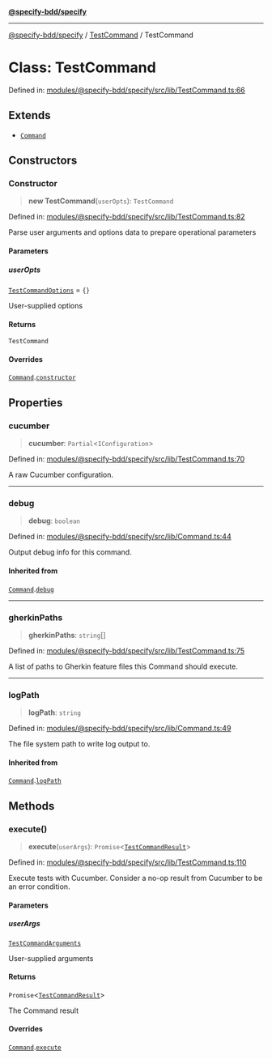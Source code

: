 [**@specify-bdd/specify**](../../README.md)

***

[@specify-bdd/specify](../../modules.md) / [TestCommand](../README.md) / TestCommand

# Class: TestCommand

Defined in: [modules/@specify-bdd/specify/src/lib/TestCommand.ts:66](https://github.com/specify-bdd/specify-core/blob/bc1131707d11b7271041451cead3b7997bd10476/modules/@specify-bdd/specify/src/lib/TestCommand.ts#L66)

## Extends

- [`Command`](../../Command/classes/Command.md)

## Constructors

### Constructor

> **new TestCommand**(`userOpts`): `TestCommand`

Defined in: [modules/@specify-bdd/specify/src/lib/TestCommand.ts:82](https://github.com/specify-bdd/specify-core/blob/bc1131707d11b7271041451cead3b7997bd10476/modules/@specify-bdd/specify/src/lib/TestCommand.ts#L82)

Parse user arguments and options data to prepare operational parameters

#### Parameters

##### userOpts

[`TestCommandOptions`](../interfaces/TestCommandOptions.md) = `{}`

User-supplied options

#### Returns

`TestCommand`

#### Overrides

[`Command`](../../Command/classes/Command.md).[`constructor`](../../Command/classes/Command.md#constructor)

## Properties

### cucumber

> **cucumber**: `Partial`\<`IConfiguration`\>

Defined in: [modules/@specify-bdd/specify/src/lib/TestCommand.ts:70](https://github.com/specify-bdd/specify-core/blob/bc1131707d11b7271041451cead3b7997bd10476/modules/@specify-bdd/specify/src/lib/TestCommand.ts#L70)

A raw Cucumber configuration.

***

### debug

> **debug**: `boolean`

Defined in: [modules/@specify-bdd/specify/src/lib/Command.ts:44](https://github.com/specify-bdd/specify-core/blob/bc1131707d11b7271041451cead3b7997bd10476/modules/@specify-bdd/specify/src/lib/Command.ts#L44)

Output debug info for this command.

#### Inherited from

[`Command`](../../Command/classes/Command.md).[`debug`](../../Command/classes/Command.md#debug)

***

### gherkinPaths

> **gherkinPaths**: `string`[]

Defined in: [modules/@specify-bdd/specify/src/lib/TestCommand.ts:75](https://github.com/specify-bdd/specify-core/blob/bc1131707d11b7271041451cead3b7997bd10476/modules/@specify-bdd/specify/src/lib/TestCommand.ts#L75)

A list of paths to Gherkin feature files this Command should execute.

***

### logPath

> **logPath**: `string`

Defined in: [modules/@specify-bdd/specify/src/lib/Command.ts:49](https://github.com/specify-bdd/specify-core/blob/bc1131707d11b7271041451cead3b7997bd10476/modules/@specify-bdd/specify/src/lib/Command.ts#L49)

The file system path to write log output to.

#### Inherited from

[`Command`](../../Command/classes/Command.md).[`logPath`](../../Command/classes/Command.md#logpath)

## Methods

### execute()

> **execute**(`userArgs`): `Promise`\<[`TestCommandResult`](../interfaces/TestCommandResult.md)\>

Defined in: [modules/@specify-bdd/specify/src/lib/TestCommand.ts:110](https://github.com/specify-bdd/specify-core/blob/bc1131707d11b7271041451cead3b7997bd10476/modules/@specify-bdd/specify/src/lib/TestCommand.ts#L110)

Execute tests with Cucumber.  Consider a no-op result from Cucumber to
be an error condition.

#### Parameters

##### userArgs

[`TestCommandArguments`](../interfaces/TestCommandArguments.md)

User-supplied arguments

#### Returns

`Promise`\<[`TestCommandResult`](../interfaces/TestCommandResult.md)\>

The Command result

#### Overrides

[`Command`](../../Command/classes/Command.md).[`execute`](../../Command/classes/Command.md#execute)
